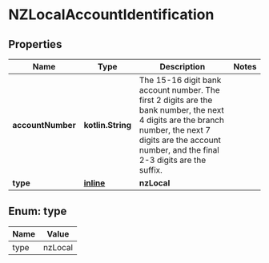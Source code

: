 
# NZLocalAccountIdentification

## Properties
Name | Type | Description | Notes
------------ | ------------- | ------------- | -------------
**accountNumber** | **kotlin.String** | The 15-16 digit bank account number. The first 2 digits are the bank number, the next 4 digits are the branch number, the next 7 digits are the account number, and the final 2-3 digits are the suffix. | 
**type** | [**inline**](#Type) | **nzLocal** | 


<a name="Type"></a>
## Enum: type
Name | Value
---- | -----
type | nzLocal



